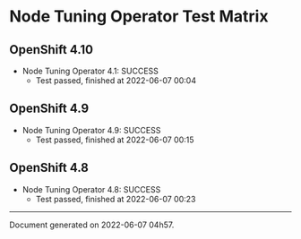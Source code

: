 
Node Tuning Operator Test Matrix
================================

OpenShift 4.10
--------------



* Node Tuning Operator 4.1: SUCCESS
  - Test passed, finished at 2022-06-07 00:04






OpenShift 4.9
-------------



* Node Tuning Operator 4.9: SUCCESS
  - Test passed, finished at 2022-06-07 00:15






OpenShift 4.8
-------------



* Node Tuning Operator 4.8: SUCCESS
  - Test passed, finished at 2022-06-07 00:23






---
Document generated on 2022-06-07 04h57.
